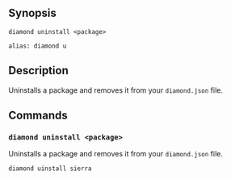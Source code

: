 ## Synopsis
```
diamond uninstall <package>

alias: diamond u
```

## Description
  Uninstalls a package and removes it from your `diamond.json` file.


## Commands
### `diamond uninstall <package>`

  Uninstalls a package and removes it from your `diamond.json` file.

```
diamond uinstall sierra
```